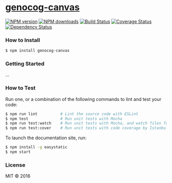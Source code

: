 # [genocog-canvas](https://github.com//genocog-canvas)

[![NPM version](http://img.shields.io/npm/v/genocog-canvas.svg?style=flat-square)](https://www.npmjs.com/package/genocog-canvas)
[![NPM downloads](http://img.shields.io/npm/dm/genocog-canvas.svg?style=flat-square)](https://www.npmjs.com/package/genocog-canvas)
[![Build Status](http://img.shields.io/travis//genocog-canvas/master.svg?style=flat-square)](https://travis-ci.org//genocog-canvas)
[![Coverage Status](https://img.shields.io/coveralls//genocog-canvas.svg?style=flat-square)](https://coveralls.io//genocog-canvas)
[![Dependency Status](http://img.shields.io/david//genocog-canvas.svg?style=flat-square)](https://david-dm.org//genocog-canvas)

> 

### How to Install

```sh
$ npm install genocog-canvas
```

### Getting Started

...

### How to Test

Run one, or a combination of the following commands to lint and test your code:

```sh
$ npm run lint          # Lint the source code with ESLint
$ npm test              # Run unit tests with Mocha
$ npm run test:watch    # Run unit tests with Mocha, and watch files for changes
$ npm run test:cover    # Run unit tests with code coverage by Istanbul
```

To launch the documentation site, run:

```sh
$ npm install -g easystatic
$ npm start
```

### License

MIT © 2016 
